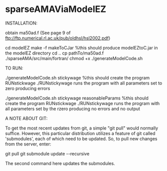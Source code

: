 sparseAMAViaModelEZ
=============


INSTALLATION:

obtain ma50ad.f 
(See page 9 of ftp://ftp.numerical.rl.ac.uk/pub/oldhsl/hsl2002.pdf)


cd modelEZ
make -f makeToCJar %this should produce modelEZtoC.jar in the modelEZ directory
cd ..
cp pathTo/ma50ad.f  ./sparseAMA/src/main/fortran/
chmod +x ./generateModelCode.sh 


TO RUN:

./generateModelCode.sh stickywage %this should create the program RUNstickwage
./RUNstickywage  runs the program with all parameters set to zero producing errors

./generateModelCode.sh stickywage reasonableParams %this should create the program RUNstickwage 
./RUNstickywage  runs the program with all parameters set by the rzero producing no errors and no output

A NOTE ABOUT GIT:

To get the most recent updates from git, a simple "git pull" would normally suffice. However, this particular
distribution utilizes a feature of git called 'submodules', each of which need to be updated. So, to pull new changes
from the server, enter:

git pull
git submodule update --recursive

The second command here updates the submodules.
